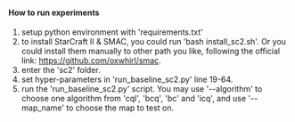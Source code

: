 #### How to run experiments
1. setup python environment with 'requirements.txt'
2. to install StarCraft II & SMAC, you could run 'bash install_sc2.sh'. Or you could install them manually to other path you like, following the official link: https://github.com/oxwhirl/smac.
2. enter the 'sc2' folder.
4. set hyper-parameters in 'run_baseline_sc2.py' line 19-64. 
5. run the 'run_baseline_sc2.py' script. You may use '--algorithm' to choose one algorithm from 'cql', 'bcq', 'bc' and 'icq', and use '--map_name' to choose the map to test on.

